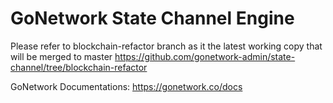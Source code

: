 GoNetwork State Channel Engine
==============

Please refer to blockchain-refactor branch as it the latest working copy that will be merged to master https://github.com/gonetwork-admin/state-channel/tree/blockchain-refactor

GoNetwork Documentations: https://gonetwork.co/docs

